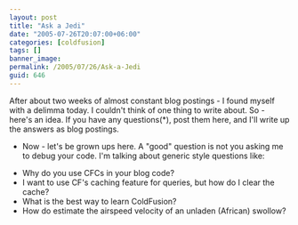 ```yaml
---
layout: post
title: "Ask a Jedi"
date: "2005-07-26T20:07:00+06:00"
categories: [coldfusion]
tags: []
banner_image: 
permalink: /2005/07/26/Ask-a-Jedi
guid: 646
---
```


After about two weeks of almost constant blog postings - I found myself with a delimma today. I couldn't think of one thing to write about. So - here's an idea. If you have any questions(*), post them here, and I'll write up the answers as blog postings.

* Now - let's be grown ups here. A "good" question is not you asking me to debug your code. I'm talking about generic style questions like:

<ul>
<li>Why do you use CFCs in your blog code?
<li>I want to use CF's caching feature for queries, but how do I clear the cache?
<li>What is the best way to learn ColdFusion?
<li>How do estimate the airspeed velocity of an unladen (African) swollow?
</ul>